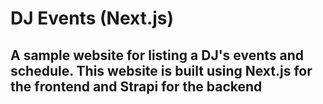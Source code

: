 # DJ Events (Next.js)

## A sample website for listing a DJ's events and schedule. This website is built using Next.js for the frontend and Strapi for the backend